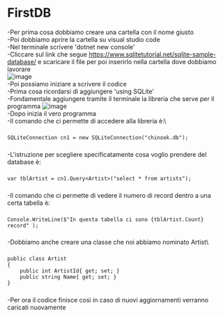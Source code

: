 # FirstDB
-Per prima cosa dobbiamo creare una cartella con il nome giusto\
-Poi dobbiamo aprire la cartella su visual studio code\
-Nel terminale scrivere 'dotnet new console'\
-Cliccare sul link che segue https://www.sqlitetutorial.net/sqlite-sample-database/ e scaricare il file per poi inserirlo nella cartella dove dobbiamo lavorare\
![image](https://user-images.githubusercontent.com/116791046/235087869-6c102804-fa96-4d1c-939b-7b4fe0c36987.png)\
-Poi possiamo iniziare a scrivere il codice\
-Prima cosa ricordarsi di aggiungere 'using SQLite'\
-Fondamentale aggiungere tramite il terminale la libreria che serve per il programma ![image](https://user-images.githubusercontent.com/116791046/235085335-e5c5da92-495e-462a-83e5-8345c106b4ea.png)\
-Dopo inizia il vero programma\
-Il comando che ci permette di accedere alla libreria è:\
###
    SQLiteConnection cn1 = new SQLiteConnection("chinook.db");
###
-L'istruzione per scegliere specificatamente cosa voglio prendere del database è: 
###
    var tblArtist = cn1.Query<Artist>("select * from artists");
###
-Il comando che ci permette di vedere il numero di record dentro a una certa tabella è: 
###
    Console.WriteLine($"In questa tabella ci sono {tblArtist.Count} record" );
###

-Dobbiamo anche creare una classe che noi abbiamo nominato Artist\
###
    public class Artist
    {
        public int ArtistId{ get; set; }
        public string Name{ get; set; }
    }
###

-Per ora il codice finisce così in caso di nuovi aggiornamenti verranno caricati nuovamente


